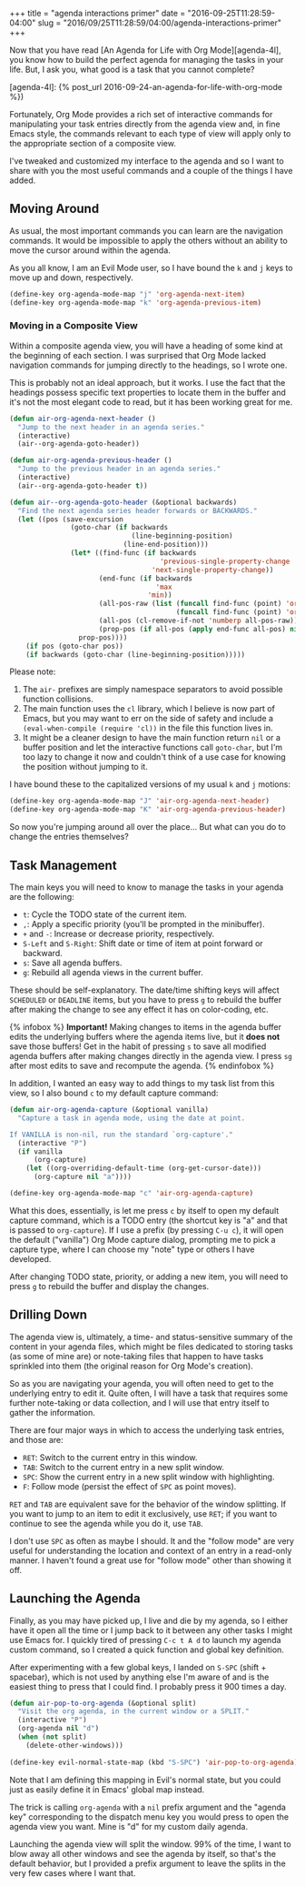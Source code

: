 +++
title = "agenda interactions primer"
date = "2016-09-25T11:28:59-04:00"
slug = "2016/09/25T11:28:59/04:00/agenda-interactions-primer"
+++

Now that you have read [An Agenda for Life with Org Mode][agenda-4l], you know
how to build the perfect agenda for managing the tasks in your life. But, I ask
you, what good is a task that you cannot complete?

[agenda-4l]: {% post_url 2016-09-24-an-agenda-for-life-with-org-mode %})

Fortunately, Org Mode provides a rich set of interactive commands for
manipulating your task entries directly from the agenda view and, in fine Emacs
style, the commands relevant to each type of view will apply only to the
appropriate section of a composite view.

I've tweaked and customized my interface to the agenda and so I want to share
with you the most useful commands and a couple of the things I have
added.<!--more-->

## Moving Around ##

As usual, the most important commands you can learn are the navigation
commands. It would be impossible to apply the others without an ability to move
the cursor around within the agenda.

As you all know, I am an Evil Mode user, so I have bound the `k` and `j` keys to
move up and down, respectively.

~~~cl
(define-key org-agenda-mode-map "j" 'org-agenda-next-item)
(define-key org-agenda-mode-map "k" 'org-agenda-previous-item)
~~~

### Moving in a Composite View ###

Within a composite agenda view, you will have a heading of some kind at the
beginning of each section. I was surprised that Org Mode lacked navigation
commands for jumping directly to the headings, so I wrote one.

This is probably not an ideal approach, but it works. I use the fact that the
headings possess specific text properties to locate them in the buffer and it's
not the most elegant code to read, but it has been working great for me.

~~~cl
(defun air-org-agenda-next-header ()
  "Jump to the next header in an agenda series."
  (interactive)
  (air--org-agenda-goto-header))

(defun air-org-agenda-previous-header ()
  "Jump to the previous header in an agenda series."
  (interactive)
  (air--org-agenda-goto-header t))

(defun air--org-agenda-goto-header (&optional backwards)
  "Find the next agenda series header forwards or BACKWARDS."
  (let ((pos (save-excursion
               (goto-char (if backwards
                              (line-beginning-position)
                            (line-end-position)))
               (let* ((find-func (if backwards
                                     'previous-single-property-change
                                   'next-single-property-change))
                      (end-func (if backwards
                                    'max
                                  'min))
                      (all-pos-raw (list (funcall find-func (point) 'org-agenda-structural-header)
                                         (funcall find-func (point) 'org-agenda-date-header)))
                      (all-pos (cl-remove-if-not 'numberp all-pos-raw))
                      (prop-pos (if all-pos (apply end-func all-pos) nil)))
                 prop-pos))))
    (if pos (goto-char pos))
    (if backwards (goto-char (line-beginning-position)))))
~~~

Please note:

1. The `air-` prefixes are simply namespace separators to avoid possible
   function collisions.
2. The main function uses the `cl` library, which I believe is now part of
   Emacs, but you may want to err on the side of safety and include a
   `(eval-when-compile (require 'cl))` in the file this function lives in.
3. It might be a cleaner design to have the main function return `nil` or a
   buffer position and let the interactive functions call `goto-char`, but I'm
   too lazy to change it now and couldn't think of a use case for knowing the
   position without jumping to it.

I have bound these to the capitalized versions of my usual `k` and `j` motions:

~~~cl
(define-key org-agenda-mode-map "J" 'air-org-agenda-next-header)
(define-key org-agenda-mode-map "K" 'air-org-agenda-previous-header)
~~~

So now you're jumping around all over the place... But what can you do to change
the entries themselves?

## Task Management ##

The main keys you will need to know to manage the tasks in your agenda are the
following:

* `t`: Cycle the TODO state of the current item.
* `,`: Apply a specific priority (you'll be prompted in the minibuffer).
* `+` and `-`: Increase or decrease priority, respectively.
* `S-Left` and `S-Right`: Shift date or time of item at point forward or backward.
* `s`: Save all agenda buffers.
* `g`: Rebuild all agenda views in the current buffer.

These should be self-explanatory. The date/time shifting keys will affect
`SCHEDULED` or `DEADLINE` items, but you have to press `g` to rebuild the buffer
after making the change to see any effect it has on color-coding, etc.

{% infobox %}
**Important!** Making changes to items in the agenda buffer edits the
underlying buffers where the agenda items live, but it **does not** save those
buffers! Get in the habit of pressing `s` to save all modified agenda buffers
after making changes directly in the agenda view. I press `sg` after most edits
to save and recompute the agenda.
{% endinfobox %}

In addition, I wanted an easy way to add things to my task list from this view,
so I also bound `c` to my default capture command:

~~~cl
(defun air-org-agenda-capture (&optional vanilla)
  "Capture a task in agenda mode, using the date at point.

If VANILLA is non-nil, run the standard `org-capture'."
  (interactive "P")
  (if vanilla
      (org-capture)
    (let ((org-overriding-default-time (org-get-cursor-date)))
      (org-capture nil "a"))))

(define-key org-agenda-mode-map "c" 'air-org-agenda-capture)
~~~

What this does, essentially, is let me press `c` by itself to open my default
capture command, which is a TODO entry (the shortcut key is "a" and that is
passed to `org-capture`). If I use a prefix (by pressing `C-u c`), it will open
the default ("vanilla") Org Mode capture dialog, prompting me to pick a capture
type, where I can choose my "note" type or others I have developed.

After changing TODO state, priority, or adding a new item, you will need to
press `g` to rebuild the buffer and display the changes.

## Drilling Down ##

The agenda view is, ultimately, a time- and status-sensitive summary of the
content in your agenda files, which might be files dedicated to storing tasks
(as some of mine are) or note-taking files that happen to have tasks sprinkled
into them (the original reason for Org Mode's creation).

So as you are navigating your agenda, you will often need to get to the
underlying entry to edit it. Quite often, I will have a task that requires some
further note-taking or data collection, and I will use that entry itself to
gather the information.

There are four major ways in which to access the underlying task entries, and
those are:

* `RET`: Switch to the current entry in this window.
* `TAB`: Switch to the current entry in a new split window.
* `SPC`: Show the current entry in a new split window with highlighting.
* `F`: Follow mode (persist the effect of `SPC` as point moves).

`RET` and `TAB` are equivalent save for the behavior of the window splitting. If
you want to jump to an item to edit it exclusively, use `RET`; if you want to
continue to see the agenda while you do it, use `TAB`.

I don't use `SPC` as often as maybe I should. It and the "follow mode" are very
useful for understanding the location and context of an entry in a read-only
manner. I haven't found a great use for "follow mode" other than showing it off.

## Launching the Agenda ##

Finally, as you may have picked up, I live and die by my agenda, so I either
have it open all the time or I jump back to it between any other tasks I might
use Emacs for. I quickly tired of pressing `C-c t A d` to launch my agenda
custom command, so I created a quick function and global key definition.

After experimenting with a few global keys, I landed on `S-SPC` (shift +
spacebar), which is not used by anything else I'm aware of and is the easiest
thing to press that I could find. I probably press it 900 times a day.

~~~cl
(defun air-pop-to-org-agenda (&optional split)
  "Visit the org agenda, in the current window or a SPLIT."
  (interactive "P")
  (org-agenda nil "d")
  (when (not split)
    (delete-other-windows)))
    
(define-key evil-normal-state-map (kbd "S-SPC") 'air-pop-to-org-agenda)
~~~

Note that I am defining this mapping in Evil's normal state, but you could just
as easily define it in Emacs' global map instead.

The trick is calling `org-agenda` with a `nil` prefix argument and the "agenda
key" corresponding to the dispatch menu key you would press to open the agenda
view you want. Mine is "d" for my custom daily agenda.

Launching the agenda view will split the window. 99% of the time, I want to blow
away all other windows and see the agenda by itself, so that's the default
behavior, but I provided a prefix argument to leave the splits in the very few
cases where I want that.
